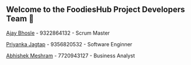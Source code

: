 ﻿## Welcome to the FoodiesHub Project  Developers Team 🙌

[Ajay Bhosle](https://github.com/AjayBhosle17) - 9322864132 - Scrum Master

[Priyanka Jagtap](https://github.com/Priyanka-Jagtap96K) - 9356820532 - Software Enginner

[Abhishek Meshram](https://github.com/abhishek9727) - 7720943127 - Business Analyst



